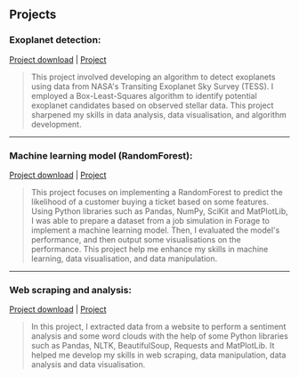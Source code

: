 ## Projects
### Exoplanet detection:
[Project download](assets/Exoplanet_detection.ipynb) |
[Project](https://github.com/hongyicheng3/hy.github.io/blob/main/assets/Exoplanet_detection.ipynb)

> This project involved developing an algorithm to detect exoplanets using data from NASA's Transiting Exoplanet Sky Survey (TESS). I employed a Box-Least-Squares algorithm to identify potential exoplanet candidates based on observed stellar data. This project sharpened my skills in data analysis, data visualisation, and algorithm development.

* * *

### Machine learning model (RandomForest):
[Project download](assets/random_forest.ipynb) |
[Project](https://github.com/hongyicheng3/hy.github.io/blob/main/assets/random_forest.ipynb)

> This project focuses on implementing a RandomForest to predict the likelihood of a customer buying a ticket based on some features. Using Python libraries such as Pandas, NumPy, SciKit and MatPlotLib, I was able to prepare a dataset from a job simulation in Forage to implement a machine learning model. Then, I evaluated the model's performance, and then output some visualisations on the performance. This project help me enhance my skills in machine learning, data visualisation, and data manipulation.

* * *

### Web scraping and analysis:
[Project download](assets/web_scraping.ipynb) |
[Project](https://github.com/hongyicheng3/hy.github.io/blob/main/assets/web_scraping.ipynb)

> In this project, I extracted data from a website to perform a sentiment analysis and some word clouds with the help of some Python libraries such as Pandas, NLTK, BeautifulSoup, Requests and MatPlotLib. It helped me develop my skills in web scraping, data manipulation, data analysis and data visualisation.
